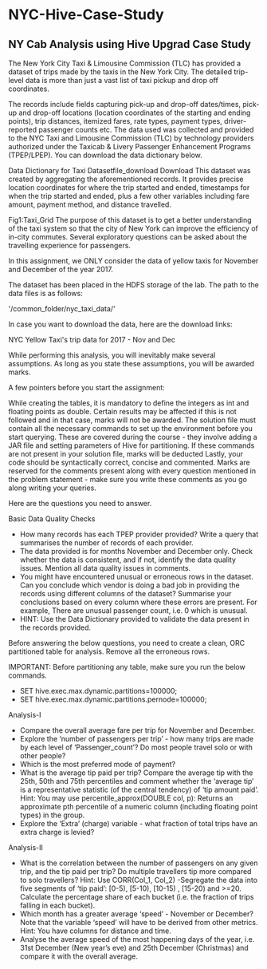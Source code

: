 # NYC-Hive-Case-Study
## NY Cab Analysis using Hive Upgrad Case Study

The New York City Taxi & Limousine Commission (TLC) has provided a dataset of trips made by the taxis in the New York City. The detailed trip-level data is more than just a vast list of taxi pickup and drop off coordinates.  

 

The records include fields capturing pick-up and drop-off dates/times, pick-up and drop-off locations (location coordinates of the starting and ending points), trip distances, itemized fares, rate types, payment types, driver-reported passenger counts etc. The data used was collected and provided to the NYC Taxi and Limousine Commission (TLC) by technology providers authorized under the Taxicab & Livery Passenger Enhancement Programs (TPEP/LPEP). You can download the data dictionary below.

Data Dictionary for Taxi Datasetfile_download	Download
This dataset was created by aggregating the aforementioned records. It provides precise location coordinates for where the trip started and ended, timestamps for when the trip started and ended, plus a few other variables including fare amount, payment method, and distance travelled.


Fig1:Taxi_Grid
The purpose of this dataset is to get a better understanding of the taxi system so that the city of New York can improve the efficiency of in-city commutes. Several exploratory questions can be asked about the travelling experience for passengers.

 

In this assignment, we ONLY consider the data of yellow taxis for November and December of the year 2017.

 

The dataset has been placed in the HDFS storage of the lab. The path to the data files is as follows:

'/common_folder/nyc_taxi_data/'

In case you want to download the data, here are the download links:

NYC Yellow Taxi's trip data for 2017 - Nov and Dec

 

While performing this analysis, you will inevitably make several assumptions. As long as you state these assumptions, you will be awarded marks.

 

A few pointers before you start the assignment:

While creating the tables, it is mandatory to define the integers as int and floating points as double. Certain results may be affected if this is not followed and in that case, marks will not be awarded.
The solution file must contain all the necessary commands to set up the environment before you start querying. These are covered during the course - they involve adding a JAR file and setting parameters of Hive for partitioning. If these commands are not present in your solution file, marks will be deducted
Lastly, your code should be syntactically correct, concise and commented. Marks are reserved for the comments present along with every question mentioned in the problem statement - make sure you write these comments as you go along writing your queries.
 

Here are the questions you need to answer.

 

Basic Data Quality Checks

- How many records has each TPEP provider provided? Write a query that summarises the number of records of each provider.
- The data provided is for months November and December only. Check whether the data is consistent, and if not, identify the data quality issues. Mention all data quality issues in comments.
- You might have encountered unusual or erroneous rows in the dataset. Can you conclude which vendor is doing a bad job in providing the records using different columns of the dataset? Summarise your conclusions based on every column where these errors are present. For example,  There are unusual passenger count, i.e. 0 which is unusual.
- HINT: Use the Data Dictionary provided to validate the data present in the records provided.

 

Before answering the below questions, you need to create a clean, ORC partitioned table for analysis. Remove all the erroneous rows.

IMPORTANT: Before partitioning any table, make sure you run the below commands.

- SET hive.exec.max.dynamic.partitions=100000;
- SET hive.exec.max.dynamic.partitions.pernode=100000;

 
 Analysis-I

- Compare the overall average fare per trip for November and December.
- Explore the ‘number of passengers per trip’ - how many trips are made by each level of ‘Passenger_count’? Do most people travel solo or with other people?
- Which is the most preferred mode of payment?
- What is the average tip paid per trip? Compare the average tip with the 25th, 50th and 75th percentiles and comment whether the ‘average tip’ is a representative statistic (of the central tendency) of ‘tip amount paid’. Hint: You may use percentile_approx(DOUBLE col, p): Returns an approximate pth percentile of a numeric column (including floating point types) in the group.
- Explore the ‘Extra’ (charge) variable - what fraction of total trips have an extra charge is levied?

Analysis-II

- What is the correlation between the number of passengers on any given trip, and the tip paid per trip? Do multiple travellers tip more compared to solo travellers? Hint: Use CORR(Col_1, Col_2)
-Segregate the data into five segments of ‘tip paid’: [0-5), [5-10), [10-15) , [15-20) and >=20. Calculate the percentage share of each bucket (i.e. the fraction of trips falling in each bucket).
- Which month has a greater average ‘speed’ - November or December? Note that the variable ‘speed’ will have to be derived from other metrics. Hint: You have columns for distance and time.
- Analyse the average speed of the most happening days of the year, i.e. 31st December (New year’s eve) and 25th December (Christmas) and compare it with the overall average. 
